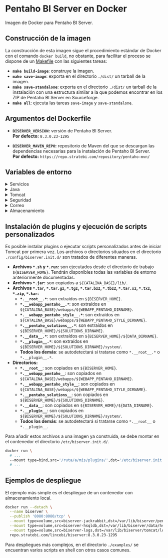 # Pentaho BI Server en Docker

Imagen de Docker para Pentaho BI Server.

## Construcción de la imagen

La construcción de esta imagen sigue el procedimiento estándar de Docker con el comando `docker build`, no obstante, para facilitar el proceso se dispone de un [Makefile](https://en.wikipedia.org/wiki/Makefile) con las siguientes tareas:

  * **`make build-image`**: construye la imagen.
  * **`make save-image`**: exporta en el directorio `./dist/` un tarball de la imagen.
  * **`make save-standalone`**: exporta en el directorio `./dist/` un tarball de la instalación con una estructura similar a la que podemos encontrar en los ZIP de Pentaho BI Server en Sourceforge.
  * **`make all`**: ejecuta las tareas `save-image` y `save-standalone`.

## Argumentos del Dockerfile

  * **`BISERVER_VERSION`:** versión de Pentaho BI Server.  
    **Por defecto:** `8.3.0.23-1295`

  * **`BISERVER_MAVEN_REPO`:** repositorio de Maven del que se descargan las dependencias necesarias para la instalación de Pentaho BI Server.  
    **Por defecto:** `https://repo.stratebi.com/repository/pentaho-mvn/`

## Variables de entorno

<details>
  <summary>Servicios</summary>

> * **`SERVICE_BISERVER_ENABLED`:** habilita el servicio de Pentaho BI Server.  
>   **Por defecto:** `true`
>
> * **`SERVICE_SUPERCRONIC_ENABLED`:** habilita el servicio de Supercronic.  
>   **Por defecto:** `true`

</details>

<details>
  <summary>Java</summary>

> * **`JAVA_XMS`:** tamaño inicial del heap de Java.  
>   **Por defecto:** `1024m`
>
> * **`JAVA_XMX`:** tamaño máximo del heap de Java.  
>   **Por defecto:** `4096m`

</details>

<details>
  <summary>Tomcat</summary>

> * **`TOMCAT_HTTP_PORT`:** puerto en el que escuchará el conector HTTP de Tomcat.  
>   **Por defecto:** `8080`
>
> * **`TOMCAT_AJP_PORT`:** puerto en el que escuchará el conector AJP de Tomcat.  
>   **Por defecto:** `8009`
>
> * **`IS_PROXIED`:** establecer a `true` si Pentaho BI Server estará detrás de un proxy inverso.  
>   **Por defecto:** `false`
>
> * **`PROXY_SCHEME`:** protocolo del proxy inverso.  
>   **Por defecto:** `https`
>
> * **`PROXY_PORT`:** puerto del proxy inverso.  
>   **Por defecto:** `443`
>
> * **`FQSU_PROTOCOL`:** protocolo del Fully Qualified Server URL.  
>   **Por defecto:** `http`
>
> * **`FQSU_DOMAIN`:** dominio del Fully Qualified Server URL.  
>   **Por defecto:** `localhost`
>
> * **`FQSU_PORT`:** puerto del Fully Qualified Server URL.  
>   **Por defecto:** `${TOMCAT_HTTP_PORT}`

</details>

<details>
  <summary>Seguridad</summary>

> * **`DEFAULT_ADMIN_PASSWORD`:** contraseña por defecto del usuario administrador, si el valor de la variable está vacío se generará una contraseña aleatoria que será impresa por consola.  
>   **Por defecto:** *vacío*
>
> * **`DEFAULT_NON_ADMIN_PASSWORD`:** contraseña por defecto de los usuarios no administradores, si el valor de la variable está vacío se generará una contraseña aleatoria que será impresa por consola.  
>   **Por defecto:** `contraseña de admin`
>
> * **`SESSION_TIMEOUT`:** duración de sesión en minutos.  
>   **Por defecto:** `120`
>
> * **`SECURITY_PROVIDER`:** proveedor de seguridad, admite los valores `jackrabbit`, `ldap` y `jdbc`.  
>   **Por defecto:** `jackrabbit`
>
> * **`SECURITY_REQUEST_PARAMETER_AUTHENTICATION_ENABLED`:** habilita la autenticación por parámetros en la URL (`userid` y `password`).  
>   **Por defecto:** `false`
>
> <details>
>   <summary>LDAP</summary>
>
>>  * **`LDAP_CONTEXT_SOURCE_PROVIDER_URL`:** URL del servidor LDAP.  
>>    **Por defecto:** `ldap://localhost:389`
>>
>>  * **`LDAP_CONTEXT_SOURCE_USER_DN`:** DN de un usuario con permiso de lectura sobre el directorio.  
>>    **Por defecto:** `cn=admin,dc=example,dc=localdomain`
>>
>>  * **`LDAP_CONTEXT_SOURCE_PASSWORD`:** contraseña del usuario.  
>>    **Por defecto:** `password`
>>
>>  * **`LDAP_ALL_AUTHORITIES_SEARCH_SEARCH_BASE`:** localización base para la búsqueda de todos los roles.  
>>    **Por defecto:** `ou=groups,dc=example,dc=localdomain`
>>
>>  * **`LDAP_ALL_AUTHORITIES_SEARCH_SEARCH_FILTER`:** filtro para la búsqueda de todos los roles.  
>>    **Por defecto:** `(objectClass=groupOfUniqueNames)`
>>
>>  * **`LDAP_ALL_AUTHORITIES_SEARCH_ROLE_ATTRIBUTE`:** atributo del nombre del rol.  
>>    **Por defecto:** `cn`
>>
>>  * **`LDAP_ALL_USERNAMES_SEARCH_SEARCH_BASE`:** localización base para la búsqueda de todos los usuarios.  
>>    **Por defecto:** `ou=users,dc=example,dc=localdomain`
>>
>>  * **`LDAP_ALL_USERNAMES_SEARCH_SEARCH_FILTER`:** filtro para la búsqueda de todos los usuarios.  
>>    **Por defecto:** `(objectClass=inetOrgPerson)`
>>
>>  * **`LDAP_ALL_USERNAMES_SEARCH_USERNAME_ATTRIBUTE`:** atributo del nombre del usuario.  
>>    **Por defecto:** `cn`
>>
>>  * **`LDAP_USER_SEARCH_SEARCH_BASE`:** localización base para la búsqueda de usuarios.  
>>    **Por defecto:** `${LDAP_ALL_USERNAMES_SEARCH_SEARCH_BASE}`
>>
>>  * **`LDAP_USER_SEARCH_SEARCH_FILTER`:** filtro para la búsqueda de usuarios.  
>>    **Por defecto:** `(cn={0})`
>>
>>  * **`LDAP_POPULATOR_GROUP_SEARCH_BASE`:** localización base para la búsqueda de roles.  
>>    **Por defecto:** `${LDAP_ALL_AUTHORITIES_SEARCH_SEARCH_BASE}`
>>
>>  * **`LDAP_POPULATOR_GROUP_SEARCH_FILTER`:** filtro para la búsqueda de roles.  
>>    **Por defecto:** `(uniqueMember={0})`
>>
>>  * **`LDAP_POPULATOR_GROUP_ROLE_ATTRIBUTE`:** atributo del nombre del rol.  
>>    **Por defecto:** `${LDAP_ALL_AUTHORITIES_SEARCH_ROLE_ATTRIBUTE}`
>>
>>  * **`LDAP_POPULATOR_SEARCH_SUBTREE`:** indica si la búsqueda debe incluir los hijos del directorio.  
>>    **Por defecto:** `false`
>>
>>  * **`LDAP_POPULATOR_ROLE_PREFIX`:** prefijo para añadir al nombre de los roles.  
>>    **Por defecto:** *vacío*
>>
>>  * **`LDAP_POPULATOR_CONVERT_TO_UPPER_CASE`:** convertir roles a mayúscula.  
>>    **Por defecto:** `false`
>>
>>  * **`LDAP_ADMIN_ROLE`:** rol administrador.  
>>    **Por defecto:** `cn=Administrator,${LDAP_ALL_AUTHORITIES_SEARCH_SEARCH_BASE}`
>
> </details>
>
> <details>
>   <summary>JDBC</summary>
>
>>  * **`JDBCSEC_DATASOURCE_DRIVER_CLASSNAME`:** clase de Java del driver JDBC.  
>>    **Por defecto:** `org.postgresql.Driver`
>>
>>  * **`JDBCSEC_DATASOURCE_URL`:** URL de la conexión JDBC.  
>>    **Por defecto:** `jdbc:postgresql://localhost:5432/userdb`
>>
>>  * **`JDBCSEC_DATASOURCE_USER`:** usuario de la conexión JDBC.  
>>    **Por defecto:** `postgres`
>>
>>  * **`JDBCSEC_DATASOURCE_PASSWORD`:** contraseña de la conexión JDBC.  
>>    **Por defecto:** `postgres`
>>
>>  * **`JDBCSEC_DATASOURCE_POOL_VALIDATION_QUERY`:** consulta que se utilizará para validar las conexiones de la pool.  
>>    **Por defecto:** `SELECT 1`
>>
>>  * **`JDBCSEC_DATASOURCE_POOL_MAX_WAIT`:** tiempo máximo en milisegundos en los que la pool esperará para obtener una conexión antes de devolver una excepción.  
>>    **Por defecto:** `-1`
>>
>>  * **`JDBCSEC_DATASOURCE_POOL_MAX_ACTIVE`:** número máximo de conexiones activas en la pool.  
>>    **Por defecto:** `8`
>>
>>  * **`JDBCSEC_DATASOURCE_POOL_MAX_IDLE`:** número máximo de conexiones inactivas en la pool.  
>>    **Por defecto:** `4`
>>
>>  * **`JDBCSEC_DATASOURCE_POOL_MIN_IDLE`:** número mínimo de conexiones inactivas en la pool.  
>>    **Por defecto:** `0`
>>
>>  * **`JDBCSEC_AUTHORITIES_BY_USERNAME_QUERY`:** consulta que devuelve el usuario y los roles a los que pertenece.  
>>    **Por defecto:** `SELECT username, authority FROM granted_authorities WHERE username = ? ORDER BY authority`
>>
>>  * **`JDBCSEC_USERS_BY_USERNAME_QUERY`:** consulta que devuelve el usuario, la contraseña y si puede iniciar sesión.  
>>    **Por defecto:** `SELECT username, password, enabled FROM users WHERE username = ? ORDER BY username`
>>
>>  * **`JDBCSEC_ALL_AUTHORITIES_QUERY`:** consulta que devuelve todos los roles.  
>>    **Por defecto:** `SELECT authority FROM authorities ORDER BY authority`
>>
>>  * **`JDBCSEC_ALL_USERNAMES_QUERY`:** consulta que devuelve todos los usuarios.  
>>    **Por defecto:** `SELECT username FROM users ORDER BY username`
>>
>>  * **`JDBCSEC_ALL_USERNAMES_IN_ROLE_QUERY`:** consulta que devuelve todos los usuarios con un rol específico.  
>>    **Por defecto:** `SELECT username FROM granted_authorities WHERE authority = ? ORDER BY username`
>>
>>  * **`JDBCSEC_ADMIN_ROLE`:** rol administrador.  
>>    **Por defecto:** `Administrator`
>
> </details>
>
> <details>
>   <summary>Single Sign-On (CAS)</summary>
>
>>  * **`CAS_ENABLED`:** habilita CAS.  
>>    **Por defecto:** `false`
>>
>>  * **`CAS_URL`:** URL base de CAS.  
>>    **Por defecto:** `${FQSU_PROTOCOL}://${FQSU_DOMAIN}:${FQSU_PORT}/auth/realms/biserver/protocol/cas`
>>
>>  * **`CAS_TICKETVALIDATOR_URL`:** URL del validador de tickets de CAS.  
>>    **Por defecto:** `${CAS_URL}`
>>
>>  * **`CAS_LOGIN_URL`:** URL de inicio de sesión de CAS.  
>>    **Por defecto:** `${CAS_URL}/login`
>>
>>  * **`CAS_LOGOUT_URL`:** URL de cierre de sesión de CAS.  
>>    **Por defecto:** `${CAS_URL}/logout?service=${FQSU_PROTOCOL}://${FQSU_DOMAIN}:${FQSU_PORT}`
>>
>>  * **`CAS_PROVIDER_USERDETAILS`:** proveedor de la información del usuario, admite los valores `userDetailsService`, `ldapUserDetailsService` y `jdbcUserDetailsService`.  
>>    **Por defecto:** `userDetailsService`
>
> </details>

</details>

<details>
  <summary>Correo</summary>

> * **`MAIL_TRANSPORT_PROTOCOL`:** protocolo del servidor de correo.  
>   **Por defecto:** `smtp`
>
> * **`MAIL_SMTP_HOST`:** dirección del servidor de correo.  
>   **Por defecto:** `smtp.example.localdomain`
>
> * **`MAIL_SMTP_PORT`:** puerto del servidor de correo.  
>   **Por defecto:** `587`
>
> * **`MAIL_SMTP_AUTH`:** indica si el servidor de correo requiere autenticación.  
>   **Por defecto:** `true`
>
> * **`MAIL_SMTP_USER`:** usuario del servidor de correo.  
>   **Por defecto:** `user@example.localdomain`
>
> * **`MAIL_SMTP_PASSWORD`:** contraseña del servidor de correo.  
>   **Por defecto:** `password`
>
> * **`MAIL_SMTP_STARTTLS`:** habilita STARTTLS.  
>   **Por defecto:** `true`
>
> * **`MAIL_SMTP_SSL`:** habilita SSL.  
>   **Por defecto:** `true`
>
> * **`MAIL_SMTP_FROM_ADDRESS`:** dirección del campo `From` en los correos enviados.  
>   **Por defecto:** `${MAIL_SMTP_USER}`
>
> * **`MAIL_SMTP_FROM_NAME`:** nombre del campo `From` en los correos enviados.  
>   **Por defecto:** `BI Server`
>
> * **`MAIL_DEBUG`:** habilita el modo depuración.  
>   **Por defecto:** `false`

</details>

<details>
  <summary>Almacenamiento</summary>

> * **`STORAGE_TYPE`:** tipo de almacenamiento, admite los valores `local`, `postgres`, `mysql` o `cockroach`.  
>   **Por defecto:** `local`
>
> * **`LOAD_SAMPLES`:** cargar datos de ejemplo.  
>   **Por defecto:** `true`
>
> <details>
>   <summary>PostgreSQL</summary>
>
>>  * **`POSTGRES_HOST`:** host para la conexión con PostgreSQL.  
>>    **Por defecto:** `localhost`
>>
>>  * **`POSTGRES_PORT`:** puerto para la conexión con PostgreSQL.  
>>    **Por defecto:** `5432`
>>
>>  * **`POSTGRES_USER`:** usuario para la conexión con PostgreSQL.  
>>    **Por defecto:** `postgres`
>>
>>  * **`POSTGRES_PASSWORD`:** contraseña para la conexión con PostgreSQL.  
>>    **Por defecto:** `postgres`
>>
>>  * **`POSTGRES_DATABASE`:** nombre de la BBDD para la conexión con PostgreSQL.  
>>    **Por defecto:** `postgres`
>>
>>  * **`POSTGRES_JACKRABBIT_USER`:** nombre del usuario de Jackrabbit (se creará si no existe).  
>>    **Por defecto:** `jcr_user`
>>
>>  * **`POSTGRES_JACKRABBIT_PASSWORD`:** contraseña del usuario de Jackrabbit.  
>>    **Por defecto:** `jcr_password`
>>
>>  * **`POSTGRES_JACKRABBIT_DATABASE`:** nombre de la BBDD de Jackrabbit (se creará si no existe).  
>>    **Por defecto:** `jackrabbit`
>>
>>  * **`POSTGRES_HIBERNATE_USER`:** nombre del usuario de Hibernate (se creará si no existe).  
>>    **Por defecto:** `hibuser`
>>
>>  * **`POSTGRES_HIBERNATE_PASSWORD`:** contraseña del usuario de Hibernate.  
>>    **Por defecto:** `hibpassword`
>>
>>  * **`POSTGRES_HIBERNATE_DATABASE`:** nombre de la BBDD de Hibernate (se creará si no existe).  
>>    **Por defecto:** `hibernate`
>>
>>  * **`POSTGRES_QUARTZ_USER`:** nombre del usuario de Quartz (se creará si no existe).  
>>    **Por defecto:** `pentaho_user`
>>
>>  * **`POSTGRES_QUARTZ_PASSWORD`:** contraseña del usuario de Quartz.  
>>    **Por defecto:** `pentaho_password`
>>
>>  * **`POSTGRES_QUARTZ_DATABASE`:** nombre de la BBDD de Quartz (se creará si no existe).  
>>    **Por defecto:** `quartz`
>
> </details>
>
> <details>
>   <summary>MySQL</summary>
>
>>  * **`MYSQL_HOST`:** host para la conexión con MySQL.  
>>    **Por defecto:** `localhost`
>>
>>  * **`MYSQL_PORT`:** puerto para la conexión con MySQL.  
>>    **Por defecto:** `3306`
>>
>>  * **`MYSQL_USER`:** usuario para la conexión con MySQL.  
>>    **Por defecto:** `root`
>>
>>  * **`MYSQL_PASSWORD`:** contraseña para la conexión con MySQL.  
>>    **Por defecto:** `root`
>>
>>  * **`MYSQL_DATABASE`:** nombre de la BBDD para la conexión con MySQL.  
>>    **Por defecto:** `mysql`
>>
>>  * **`MYSQL_JACKRABBIT_USER`:** nombre del usuario de Jackrabbit (se creará si no existe).  
>>    **Por defecto:** `jcr_user`
>>
>>  * **`MYSQL_JACKRABBIT_PASSWORD`:** contraseña del usuario de Jackrabbit.  
>>    **Por defecto:** `jcr_password`
>>
>>  * **`MYSQL_JACKRABBIT_DATABASE`:** nombre de la BBDD de Jackrabbit (se creará si no existe).  
>>    **Por defecto:** `jackrabbit`
>>
>>  * **`MYSQL_HIBERNATE_USER`:** nombre del usuario de Hibernate (se creará si no existe).  
>>    **Por defecto:** `hibuser`
>>
>>  * **`MYSQL_HIBERNATE_PASSWORD`:** contraseña del usuario de Hibernate.  
>>    **Por defecto:** `hibpassword`
>>
>>  * **`MYSQL_HIBERNATE_DATABASE`:** nombre de la BBDD de Hibernate (se creará si no existe).  
>>    **Por defecto:** `hibernate`
>>
>>  * **`MYSQL_QUARTZ_USER`:** nombre del usuario de Quartz (se creará si no existe).  
>>    **Por defecto:** `pentaho_user`
>>
>>  * **`MYSQL_QUARTZ_PASSWORD`:** contraseña del usuario de Quartz.  
>>    **Por defecto:** `pentaho_password`
>>
>>  * **`MYSQL_QUARTZ_DATABASE`:** nombre de la BBDD de Quartz (se creará si no existe).  
>>    **Por defecto:** `quartz`
>
> </details>

</details>

## Instalación de plugins y ejecución de scripts personalizados

Es posible instalar plugins o ejecutar scripts personalizados antes de iniciar Tomcat por primera vez. Los archivos o directorios situados en el directorio `./config/biserver.init.d/` son tratados de diferentes maneras.

 * **Archivos `*.sh` y `*.run`:** son ejecutados desde el directorio de trabajo `${BISERVER_HOME}`. Tendrán disponibles todas las variables de entorno anteriormente documentadas.
 * **Archivos `*.jar`:** son copiados a `${CATALINA_BASE}/lib/`.
 * **Archivos `*.tar`, `*.tar.gz`, `*.tgz`, `*.tar.bz2`, `*.tbz2`, `*.tar.xz`, `*.txz`, `*.zip`, `*.kar`:**
   * **`*.__root__.*`**: son extraídos en `${BISERVER_HOME}`.
   * **`*.__webapp_pentaho__.*`**: son extraídos en `${CATALINA_BASE}/webapps/${WEBAPP_PENTAHO_DIRNAME}`.
   * **`*.__webapp_pentaho_style__.*`**: son extraídos en `${CATALINA_BASE}/webapps/${WEBAPP_PENTAHO_STYLE_DIRNAME}`.
   * **`*.__pentaho_solutions__.*`**: son extraídos en `${BISERVER_HOME}/${SOLUTIONS_DIRNAME}`.
   * **`*.__data__.*`**: son extraídos en `${BISERVER_HOME}/${DATA_DIRNAME}`.
   * **`*.__plugin__.*`**: son extraídos en `${BISERVER_HOME}/${SOLUTIONS_DIRNAME}/system/`.
   * **Todos los demás**: se autodetectará si tratarse como `*.__root__.*` o `*.__plugin__.*`.
 * **Directorios:**
   * **`*.__root__`**: son copiados en `${BISERVER_HOME}`.
   * **`*.__webapp_pentaho__`**: son copiados en `${CATALINA_BASE}/webapps/${WEBAPP_PENTAHO_DIRNAME}`.
   * **`*.__webapp_pentaho_style__`**: son copiados en `${CATALINA_BASE}/webapps/${WEBAPP_PENTAHO_STYLE_DIRNAME}`.
   * **`*.__pentaho_solutions__`**: son copiados en `${BISERVER_HOME}/${SOLUTIONS_DIRNAME}`.
   * **`*.__data__`**: son copiados en `${BISERVER_HOME}/${DATA_DIRNAME}`.
   * **`*.__plugin__`**: son copiados en `${BISERVER_HOME}/${SOLUTIONS_DIRNAME}/system/`.
   * **Todos los demás**: se autodetectará si tratarse como `*.__root__` o `*.__plugin__`.

Para añadir estos archivos a una imagen ya construida, se debe montar en el contenedor el directorio `/etc/biserver.init.d/`.

```sh
docker run \
  # ...
  --mount type=bind,src='/ruta/a/mis/plugins/',dst='/etc/biserver.init.d/',ro \
  # ...
```

## Ejemplos de despliegue

El ejemplo más simple es el despliegue de un contenedor con almacenamiento local.

```sh
docker run --detach \
  --name biserver \
  --publish '8080:8080/tcp' \
  --mount type=volume,src=biserver-jackrabbit,dst=/var/lib/biserver/pentaho-solutions/system/jackrabbit/repository/ \
  --mount type=volume,src=biserver-hsqldb,dst=/var/lib/biserver/data/hsqldb/ \
  --mount type=volume,src=biserver-logs,dst=/var/lib/biserver/tomcat/logs/ \
  repo.stratebi.com/lincebi/biserver:8.3.0.23-1295
```

Para despliegues más complejos, en el directorio `./examples/` se encuentran varios scripts en shell con otros casos comunes.

